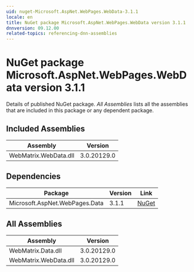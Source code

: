 ```yaml
---
uid: nuget-Microsoft.AspNet.WebPages.WebData-3.1.1
locale: en
title: NuGet package Microsoft.AspNet.WebPages.WebData version 3.1.1
dnnversion: 09.12.00
related-topics: referencing-dnn-assemblies
---
```


# NuGet package Microsoft.AspNet.WebPages.WebData version 3.1.1
Details of published NuGet package.
*All Assemblies* lists all the assemblies that are included in this package or any dependent package.

## Included Assemblies

|Assembly|Version|
|---|---|
|WebMatrix.WebData.dll|3.0.20129.0|

## Dependencies

|Package|Version|Link|
|---|---|---|
|Microsoft.AspNet.WebPages.Data|3.1.1|[NuGet](https://www.nuget.org/packages/Microsoft.AspNet.WebPages.Data/3.1.1)|

## All Assemblies

|Assembly|Version|
|---|---|
|WebMatrix.Data.dll|3.0.20129.0|
|WebMatrix.WebData.dll|3.0.20129.0|

